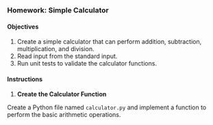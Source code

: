 ### Homework: Simple Calculator

#### Objectives

1. Create a simple calculator that can perform addition, subtraction, multiplication, and division.
2. Read input from the standard input.
3. Run unit tests to validate the calculator functions.

#### Instructions

1. **Create the Calculator Function**

Create a Python file named `calculator.py` and implement a function to perform the basic arithmetic operations.